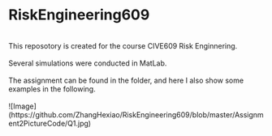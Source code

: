 # RiskEngineering609
<br>
This reposotory is created for the course CIVE609 Risk Enginnering.<br><br>
Several simulations were conducted in MatLab.<br><br>
The assignment can be found in the folder, and here I also show some examples in the following.<br><br>
![Image](https://github.com/ZhangHexiao/RiskEngineering609/blob/master/Assignment2PictureCode/Q1.jpg)
